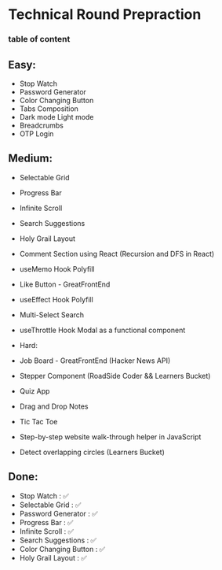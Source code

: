# Technical Round Prepraction
### table of content





## Easy:
* Stop Watch
* Password Generator
* Color Changing Button
* Tabs Composition
* Dark mode Light mode
* Breadcrumbs
* OTP Login

## Medium:
 
* Selectable Grid
* Progress Bar
* Infinite Scroll
* Search Suggestions
* Holy Grail Layout
* Comment Section using React (Recursion and DFS in React)
* useMemo Hook Polyfill
* Like Button - GreatFrontEnd
* useEffect Hook Polyfill
* Multi-Select Search
* useThrottle Hook
Modal as a functional component

* Hard:

* Job Board - GreatFrontEnd (Hacker News API)
* Stepper Component (RoadSide Coder && Learners Bucket)
* Quiz App
* Drag and Drop Notes
* Tic Tac Toe
* Step-by-step website walk-through helper in JavaScript
* Detect overlapping circles (Learners Bucket)

## Done:
* Stop Watch : ✅
* Selectable Grid : ✅
* Password Generator : ✅
* Progress Bar : ✅
* Infinite Scroll : ✅
* Search Suggestions : ✅
* Color Changing Button : ✅
* Holy Grail Layout : ✅